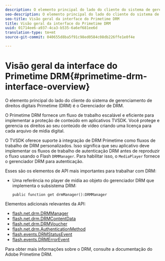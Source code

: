 ```yaml
---
description: O elemento principal do lado do cliente do sistema de gerenciamento de direitos digitais Primetime (DRM) é o Gerenciador de DRM.
seo-description: O elemento principal do lado do cliente do sistema de gerenciamento de direitos digitais Primetime (DRM) é o Gerenciador de DRM.
seo-title: Visão geral da interface do Primetime DRM
title: Visão geral da interface do Primetime DRM
uuid: 01714ee6-a937-4ca3-b535-6a6ef681ee6d
translation-type: tm+mt
source-git-commit: 040655d8ba5f91c98ed0584c08db226ffe1e0f4e

---
```



# Visão geral da interface do Primetime DRM{#primetime-drm-interface-overview}

O elemento principal do lado do cliente do sistema de gerenciamento de direitos digitais Primetime (DRM) é o Gerenciador de DRM.

<!--<a id="section_4DD54E085AB345FE9BE00865E56B28DB"></a>-->

O Primetime DRM fornece um fluxo de trabalho escalável e eficiente para implementar a proteção de conteúdo em aplicativos TVSDK. Você protege e gerencia os direitos ao seu conteúdo de vídeo criando uma licença para cada arquivo de mídia digital.

O TVSDK oferece suporte à integração de DRM Primetime como fluxos de trabalho de DRM personalizados. Isso significa que seu aplicativo deve implementar os fluxos de trabalho de autenticação DRM antes de reproduzir o fluxo usando o Flash `DRMManager`. Para habilitar isso, o `MediaPlayer` fornece o gerenciador DRM para autenticação.

Esses são os elementos de API mais importantes para trabalhar com DRM:

* Uma referência no player de mídia ao objeto do gerenciador DRM que implementa o subsistema DRM:

   ```
   public function get drmManager():DRMManager 
   ```

<!--<a id="section_4204CE2731A44F67A3664AEDE8CCCA47"></a>-->

Elementos adicionais relevantes da API:

* [flash.net.drm.DRMManager](https://help.adobe.com/en_US/FlashPlatform/reference/actionscript/3/flash/net/drm/DRMManager.html)
* [flash.net.drm.DRMContentData](https://help.adobe.com/en_US/FlashPlatform/reference/actionscript/3/flash/net/drm/DRMContentData.html)
* [flash.net.drm.DRMVoucher](https://help.adobe.com/en_US/FlashPlatform/reference/actionscript/3/flash/net/drm/DRMVoucher.html)
* [flash.net.drm.AuthenticationMethod](https://help.adobe.com/en_US/FlashPlatform/reference/actionscript/3/flash/net/drm/AuthenticationMethod.html)
* [flash.events.DRMStatusEvent](https://help.adobe.com/en_US/FlashPlatform/reference/actionscript/3/flash/events/DRMStatusEvent.html)
* [flash.events.DRMErrorEvent](https://help.adobe.com/en_US/FlashPlatform/reference/actionscript/3/flash/events/DRMErrorEvent.html)

<!--<a id="section_F58941D68EB94A5EBD1C7454D2A1B17A"></a>-->

Para obter mais informações sobre o DRM, consulte a documentação do Adobe Primetime DRM.

